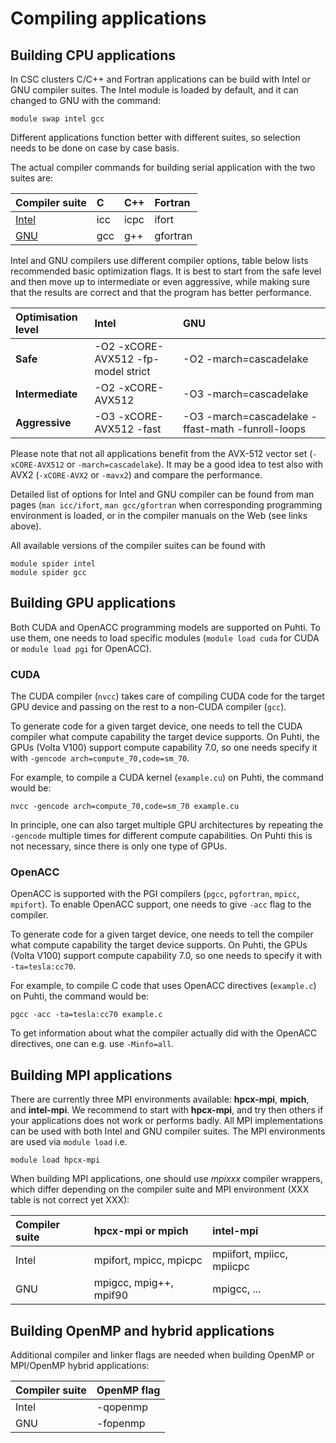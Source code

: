 # Compiling applications

## Building CPU applications

In CSC clusters C/C++ and Fortran applications can be build with Intel or GNU
compiler suites. The Intel module is loaded by default, and it can changed to
GNU with the command:
```
module swap intel gcc
```
Different applications function better with different suites, so selection
needs to be done on case by case basis.

The actual compiler commands for building serial application with the two
suites are:

| Compiler suite | C  | C++ | Fortran |
| :------------- | :- | :-- | :------ |
| [Intel](https://software.intel.com/en-us/parallel-studio-xe/documentation/get-started) | icc | icpc | ifort |
| [GNU](https://gcc.gnu.org) | gcc | g++ | gfortran |

Intel and GNU compilers use different compiler options, table below lists
recommended basic optimization flags. It is best to start from the safe level
and then move up to intermediate or even aggressive, while making sure that
the results are correct and that the program has better performance.

| Optimisation level | Intel       | GNU               |
| :----------------- | :---------- | :---------------- |
| **Safe**           | -O2 -xCORE-AVX512 -fp-model strict | -O2 -march=cascadelake |
| **Intermediate**   | -O2 -xCORE-AVX512 | -O3 -march=cascadelake |
| **Aggressive**     | -O3 -xCORE-AVX512 -fast | -O3 -march=cascadelake -ffast-math -funroll-loops |

Please note that not all applications benefit from the AVX-512 vector set
(`-xCORE-AVX512` or `-march=cascadelake`). It may be a good idea to test also
with AVX2 (`-xCORE-AVX2` or `-mavx2`) and compare the performance.

Detailed list of options for Intel and GNU compiler can be found from man
pages (`man icc/ifort`, `man gcc/gfortran` when corresponding programming
environment is loaded, or in the compiler manuals on the Web (see links
above).

All available versions of the compiler suites can be found with

```
module spider intel
module spider gcc
```

## Building GPU applications

Both CUDA and OpenACC programming models are supported on Puhti. To use them,
one needs to load specific modules (`module load cuda` for CUDA or
`module load pgi` for OpenACC).


### CUDA

The CUDA compiler (`nvcc`) takes care of compiling CUDA code for the target
GPU device and passing on the rest to a non-CUDA compiler (`gcc`).

To generate code for a given target device, one needs to tell the CUDA
compiler what compute capability the target device supports. On Puhti, the
GPUs (Volta V100) support compute capability 7.0, so one needs specify it with
`-gencode arch=compute_70,code=sm_70`.

For example, to compile a CUDA kernel (`example.cu`) on Puhti, the command
would be:

```
nvcc -gencode arch=compute_70,code=sm_70 example.cu
```

In principle, one can also target multiple GPU architectures by repeating the
`-gencode` multiple times for different compute capabilities. On Puhti this is
not necessary, since there is only one type of GPUs.


### OpenACC

OpenACC is supported with the PGI compilers (`pgcc`, `pgfortran`, `mpicc`,
`mpifort`). To enable OpenACC support, one needs to give `-acc` flag to the
compiler.

To generate code for a given target device, one needs to tell the compiler
what compute capability the target device supports. On Puhti, the GPUs (Volta
V100) support compute capability 7.0, so one needs to specify it with
`-ta=tesla:cc70`.

For example, to compile C code that uses OpenACC directives (`example.c`) on
Puhti, the command would be:

```
pgcc -acc -ta=tesla:cc70 example.c
```

To get information about what the compiler actually did with the OpenACC
directives, one can e.g. use `-Minfo=all`.


## Building MPI applications

There are currently three MPI environments available: **hpcx-mpi**,
**mpich**, and **intel-mpi**. We recommend to start with **hpcx-mpi**, and
try then others if your applications does not work or performs badly. All MPI
implementations can be used with both Intel and GNU compiler suites. The MPI
environments are used via `module load` i.e.

```
module load hpcx-mpi
```

When building MPI applications, one should use *mpixxx* compiler wrappers,
which differ depending on the compiler suite and MPI environment (XXX table
is not correct yet XXX):

| Compiler suite | hpcx-mpi or mpich      | intel-mpi                 |
| :------------- | :--------------------- | :------------------------ |
| Intel          | mpifort, mpicc, mpicpc | mpiifort, mpiicc, mpiicpc |
| GNU            | mpigcc, mpig++, mpif90 | mpigcc, ...               |


## Building OpenMP and hybrid applications

Additional compiler and linker flags are needed when building OpenMP or
MPI/OpenMP hybrid applications:

| Compiler suite | OpenMP flag |
| :------------- | :---------- |
| Intel          | -qopenmp    |
| GNU            | -fopenmp    |
